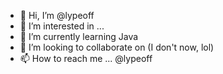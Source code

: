 - 👋 Hi, I’m @lypeoff
- 👀 I’m interested in ...
- 🌱 I’m currently learning Java
- 💞️ I’m looking to collaborate on (I don't now, lol)
- 📫 How to reach me ... @lypeoff

<!---
lypeoff/lypeoff is a ✨ special ✨ repository because its `README.md` (this file) appears on your GitHub profile.
You can click the Preview link to take a look at your changes.
--->
